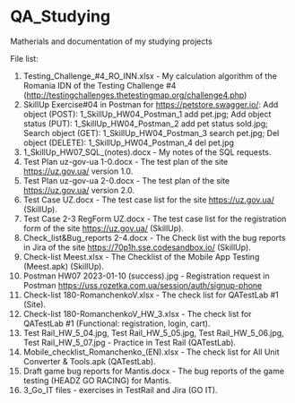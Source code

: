 # QA_Studying
Matherials and documentation of my studying projects

File list:
1) Testing_Challenge_#4_RO_INN.xlsx - My calculation algorithm of the Romania IDN of the Testing Challenge #4 (http://testingchallenges.thetestingmap.org/challenge4.php)
2) SkillUp Exercise#04 in Postman for https://petstore.swagger.io/: Add object (POST): 1_SkillUp_HW04_Postman_1 add pet.jpg; Add object status (PUT): 1_SkillUp_HW04_Postman_2 add pet status sold.jpg; Search object (GET): 1_SkillUp_HW04_Postman_3 search pet.jpg; Del object (DELETE):  1_SkillUp_HW04_Postman_4 del pet.jpg
3) 1_SkillUp_HW07_SQL_(notes).docx - My notes of the SQL requests.
4) Test Plan uz-gov-ua 1-0.docx - The test plan of the site https://uz.gov.ua/ version 1.0.
5) Test Plan uz-gov-ua 2-0.docx - The test plan of the site https://uz.gov.ua/ version 2.0.
6) Test Case UZ.docx - The test case list for the site https://uz.gov.ua/ (SkillUp).
7) Test Case 2-3 RegForm UZ.docx - The test case list for the registration form of the site https://uz.gov.ua/ (SkillUp).
8) Check_list&Bug_reports 2-4.docx - The Check list with the bug reports in Jira of the site https://70p1h.sse.codesandbox.io/ (SkillUp).
9) Check-list Meest.xlsx - The Checklist of the Mobile App Testing (Meest.apk) (SkillUp).
10) Postman HW07 2023-01-10 (success).jpg - Registration request in Postman https://uss.rozetka.com.ua/session/auth/signup-phone
11) Check-list 180-RomanchenkoV.xlsx - The check list for QATestLab #1 (Site).
12) Check-list 180-RomanchenkoV_HW_3.xlsx - The check list for QATestLab #1 (Functional: registration, login, cart).
13) Test Rail_HW_5_04.jpg, Test Rail_HW_5_05.jpg, Test Rail_HW_5_06.jpg, Test Rail_HW_5_07.jpg - Practice in Test Rail (QATestLab).
14) Mobile_checklist_Romanchenko_(EN).xlsx - The check list for All Unit Converter & Tools.apk (QATestLab).
15) Draft game bug reports for Mantis.docx - The bug reports of the game testing (HEADZ GO RACING) for Mantis.
16) 3_Go_IT files - exercises in TestRail and Jira (GO IT).
